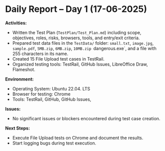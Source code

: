 # Daily Report – Day 1 (17-06-2025)

**Activities:**  
- Written the Test Plan (`TestPlan/Test_Plan.md`) including scope, objectives, roles, risks, browsers, tools, and entry/exit criteria.  
- Prepared test data files in the `TestData/` folder: `small.txt`, `image.jpg`, `sample.pdf`, `5MB.zip`, `6MB.zip`, `10MB.zip `dangerous.exe`, and a file with 255 characters in its name.  
- Created 15 File Upload test cases in TestRail.  
- Organized testing tools: TestRail, GitHub Issues, LibreOffice Draw, Flameshot.  

**Environment:**  
- Operating System: Ubuntu 22.04. LTS  
- Browser for testing: Chrome  
- Tools: TestRail, GitHub, GitHub Issues,   

**Issues:**  
- No significant issues or blockers encountered during test case creation.  

**Next Steps:**  
- Execute File Upload tests on Chrome and document the results.  
- Start logging bugs during test execution.  
